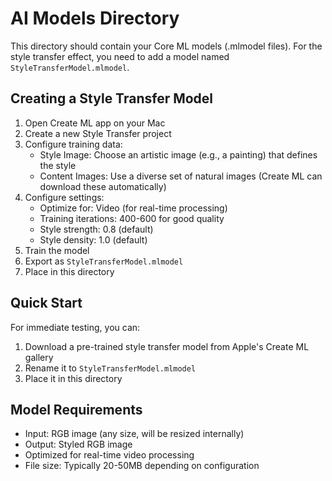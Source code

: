 # AI Models Directory

This directory should contain your Core ML models (.mlmodel files). For the style transfer effect, you need to add a model named `StyleTransferModel.mlmodel`.

## Creating a Style Transfer Model

1. Open Create ML app on your Mac
2. Create a new Style Transfer project
3. Configure training data:
   - Style Image: Choose an artistic image (e.g., a painting) that defines the style
   - Content Images: Use a diverse set of natural images (Create ML can download these automatically)
4. Configure settings:
   - Optimize for: Video (for real-time processing)
   - Training iterations: 400-600 for good quality
   - Style strength: 0.8 (default)
   - Style density: 1.0 (default)
5. Train the model
6. Export as `StyleTransferModel.mlmodel`
7. Place in this directory

## Quick Start

For immediate testing, you can:

1. Download a pre-trained style transfer model from Apple's Create ML gallery
2. Rename it to `StyleTransferModel.mlmodel`
3. Place it in this directory

## Model Requirements

- Input: RGB image (any size, will be resized internally)
- Output: Styled RGB image
- Optimized for real-time video processing
- File size: Typically 20-50MB depending on configuration
